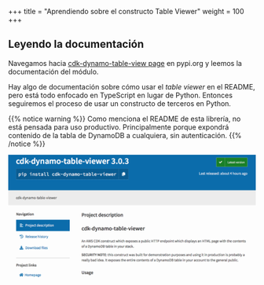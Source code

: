 +++
title = "Aprendiendo sobre el constructo Table Viewer"
weight = 100
+++

## Leyendo la documentación

Navegamos hacia [cdk-dynamo-table-view
page](https://pypi.org/project/cdk-dynamo-table-view/) en pypi.org y leemos la documentación del módulo.

Hay algo de documentación sobre cómo usar el _table viewer_ en el README, pero está todo enfocado en TypeScript en lugar de Python. Entonces seguiremos el proceso de usar un constructo de terceros en Python.

{{% notice warning %}}
Como menciona el README de esta librería, no está pensada para uso productivo. Principalmente 
porque expondrá contenido de la tabla de DynamoDB a cualquiera, sin autenticación.
{{% /notice %}}

![](./table-viewer-pypi.png)
